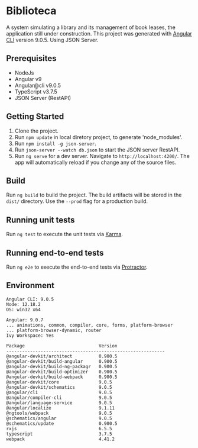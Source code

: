 # Biblioteca

A system simulating a library and its management of book leases, the application still under construction.
This project was generated with [Angular CLI](https://github.com/angular/angular-cli) version 9.0.5.
Using JSON Server.

## Prerequisites
- NodeJs
- Angular v9
- Angular@cli v9.0.5
- TypeScript v3.7.5
- JSON Server (RestAPI)

## Getting Started
1. Clone the project.
2. Run `npm update` in local diretory project, to generate 'node_modules'.
3. Run `npm install -g json-server`.
4. Run `json-server --watch db.json` to start the JSON server RestAPI.
5. Run `ng serve` for a dev server. Navigate to `http://localhost:4200/`. The app will automatically reload if you change any of the source files.

## Build
Run `ng build` to build the project. The build artifacts will be stored in the `dist/` directory. Use the `--prod` flag for a production build.

## Running unit tests
Run `ng test` to execute the unit tests via [Karma](https://karma-runner.github.io).

## Running end-to-end tests
Run `ng e2e` to execute the end-to-end tests via [Protractor](http://www.protractortest.org/).

## Environment

    Angular CLI: 9.0.5
    Node: 12.18.2
    OS: win32 x64

    Angular: 9.0.7
    ... animations, common, compiler, core, forms, platform-browser
    ... platform-browser-dynamic, router
    Ivy Workspace: Yes

    Package                            Version
    ------------------------------------------------------------
    @angular-devkit/architect          0.900.5
    @angular-devkit/build-angular      0.900.5
    @angular-devkit/build-ng-packagr   0.900.5
    @angular-devkit/build-optimizer    0.900.5
    @angular-devkit/build-webpack      0.900.5
    @angular-devkit/core               9.0.5
    @angular-devkit/schematics         9.0.5
    @angular/cli                       9.0.5
    @angular/compiler-cli              9.0.5
    @angular/language-service          9.0.5
    @angular/localize                  9.1.11
    @ngtools/webpack                   9.0.5
    @schematics/angular                9.0.5
    @schematics/update                 0.900.5
    rxjs                               6.5.5
    typescript                         3.7.5
    webpack                            4.41.2
